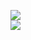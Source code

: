 [![](https://img.shields.io/badge/Made%20With-Github%20Spray-lightgrey.svg?style=for-the-badge&logo=github)](https://github.com/Annihil/github-spray#26246)  
[![](https://i.imgur.com/2DrTn0Z.gif)](https://github.com/Annihil/github-spray)